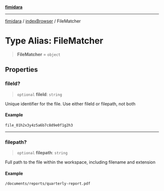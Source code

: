[**fimidara**](../../README.md)

***

[fimidara](../../modules.md) / [indexBrowser](../README.md) / FileMatcher

# Type Alias: FileMatcher

> **FileMatcher** = `object`

## Properties

### fileId?

> `optional` **fileId**: `string`

Unique identifier for the file. Use either fileId or filepath, not both

#### Example

```
file_01h2x3y4z5a6b7c8d9e0f1g2h3
```

***

### filepath?

> `optional` **filepath**: `string`

Full path to the file within the workspace, including filename and extension

#### Example

```
/documents/reports/quarterly-report.pdf
```
